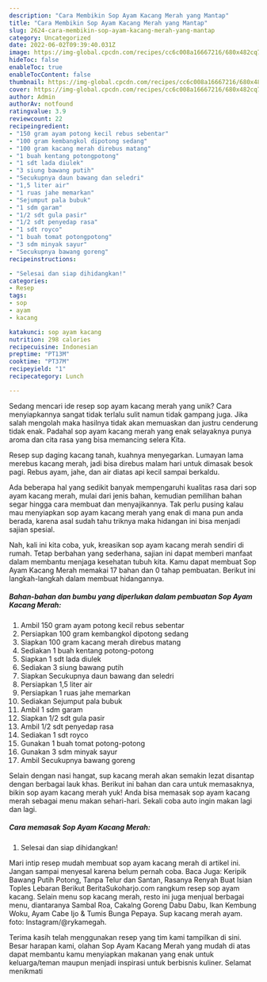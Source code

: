 ```yaml
---
description: "Cara Membikin Sop Ayam Kacang Merah yang Mantap"
title: "Cara Membikin Sop Ayam Kacang Merah yang Mantap"
slug: 2624-cara-membikin-sop-ayam-kacang-merah-yang-mantap
category: Uncategorized
date: 2022-06-02T09:39:40.031Z
image: https://img-global.cpcdn.com/recipes/cc6c008a16667216/680x482cq70/sop-ayam-kacang-merah-foto-resep-utama.jpg
hideToc: false
enableToc: true
enableTocContent: false
thumbnail: https://img-global.cpcdn.com/recipes/cc6c008a16667216/680x482cq70/sop-ayam-kacang-merah-foto-resep-utama.jpg
cover: https://img-global.cpcdn.com/recipes/cc6c008a16667216/680x482cq70/sop-ayam-kacang-merah-foto-resep-utama.jpg
author: Admin
authorAv: notfound
ratingvalue: 3.9
reviewcount: 22
recipeingredient:
- "150 gram ayam potong kecil rebus sebentar"
- "100 gram kembangkol dipotong sedang"
- "100 gram kacang merah direbus matang"
- "1 buah kentang potongpotong"
- "1 sdt lada diulek"
- "3 siung bawang putih"
- "Secukupnya daun bawang dan seledri"
- "1,5 liter air"
- "1 ruas jahe memarkan"
- "Sejumput pala bubuk"
- "1 sdm garam"
- "1/2 sdt gula pasir"
- "1/2 sdt penyedap rasa"
- "1 sdt royco"
- "1 buah tomat potongpotong"
- "3 sdm minyak sayur"
- "Secukupnya bawang goreng"
recipeinstructions:

- "Selesai dan siap dihidangkan!"
categories:
- Resep
tags:
- sop
- ayam
- kacang

katakunci: sop ayam kacang 
nutrition: 298 calories
recipecuisine: Indonesian
preptime: "PT13M"
cooktime: "PT37M"
recipeyield: "1"
recipecategory: Lunch

---
```





Sedang mencari ide resep sop ayam kacang merah yang unik? Cara menyiapkannya sangat tidak terlalu sulit namun tidak gampang juga. Jika salah mengolah maka hasilnya tidak akan memuaskan dan justru cenderung tidak enak. Padahal sop ayam kacang merah yang enak selayaknya punya aroma dan cita rasa yang bisa memancing selera Kita.





Resep sup daging kacang tanah, kuahnya menyegarkan. Lumayan lama merebus kacang merah, jadi bisa direbus malam hari untuk dimasak besok pagi. Rebus ayam, jahe, dan air diatas api kecil sampai berkaldu.

Ada beberapa hal yang sedikit banyak mempengaruhi kualitas rasa dari sop ayam kacang merah, mulai dari jenis bahan, kemudian pemilihan bahan segar hingga cara membuat dan menyajikannya. Tak perlu pusing kalau mau menyiapkan sop ayam kacang merah yang enak di mana pun anda berada, karena asal sudah tahu triknya maka hidangan ini bisa menjadi sajian spesial.






Nah, kali ini kita coba, yuk, kreasikan sop ayam kacang merah sendiri di rumah. Tetap berbahan yang sederhana, sajian ini dapat memberi manfaat dalam membantu menjaga kesehatan tubuh kita. Kamu dapat membuat Sop Ayam Kacang Merah memakai 17 bahan dan 0 tahap pembuatan. Berikut ini langkah-langkah dalam membuat hidangannya.

<!--inarticleads1-->

##### Bahan-bahan dan bumbu yang diperlukan dalam pembuatan Sop Ayam Kacang Merah:

1. Ambil 150 gram ayam potong kecil rebus sebentar
1. Persiapkan 100 gram kembangkol dipotong sedang
1. Siapkan 100 gram kacang merah direbus matang
1. Sediakan 1 buah kentang potong-potong
1. Siapkan 1 sdt lada diulek
1. Sediakan 3 siung bawang putih
1. Siapkan Secukupnya daun bawang dan seledri
1. Persiapkan 1,5 liter air
1. Persiapkan 1 ruas jahe memarkan
1. Sediakan Sejumput pala bubuk
1. Ambil 1 sdm garam
1. Siapkan 1/2 sdt gula pasir
1. Ambil 1/2 sdt penyedap rasa
1. Sediakan 1 sdt royco
1. Gunakan 1 buah tomat potong-potong
1. Gunakan 3 sdm minyak sayur
1. Ambil Secukupnya bawang goreng


Selain dengan nasi hangat, sup kacang merah akan semakin lezat disantap dengan berbagai lauk khas. Berikut ini bahan dan cara untuk memasaknya, bikin sop ayam kacang merah yuk! Anda bisa memasak sop ayam kacang merah sebagai menu makan sehari-hari. Sekali coba auto ingin makan lagi dan lagi. 

<!--inarticleads2-->

##### Cara memasak Sop Ayam Kacang Merah:


1. Selesai dan siap dihidangkan!

Mari intip resep mudah membuat sop ayam kacang merah di artikel ini. Jangan sampai menyesal karena belum pernah coba. Baca Juga: Keripik Bawang Putih Potong, Tanpa Telur dan Santan, Rasanya Renyah Buat Isian Toples Lebaran Berikut BeritaSukoharjo.com rangkum resep sop ayam kacang. Selain menu sop kacang merah, resto ini juga menjual berbagai menu, diantaranya Sambal Roa, Cakalng Goreng Dabu Dabu, Ikan Kembung Woku, Ayam Cabe Ijo &amp; Tumis Bunga Pepaya. Sup kacang merah ayam. foto: Instagram/@rykamegah. 

Terima kasih telah menggunakan resep yang tim kami tampilkan di sini. Besar harapan kami, olahan Sop Ayam Kacang Merah yang mudah di atas dapat membantu kamu menyiapkan makanan yang enak untuk keluarga/teman maupun menjadi inspirasi untuk berbisnis kuliner. Selamat menikmati
